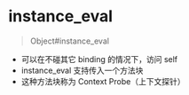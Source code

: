 # instance_eval
> Object#instance_eval


- 可以在不碰其它 binding 的情况下，访问 self
- instance_eval 支持传入一个方法块
- 这种方法块称为 Context Probe（上下文探针）
